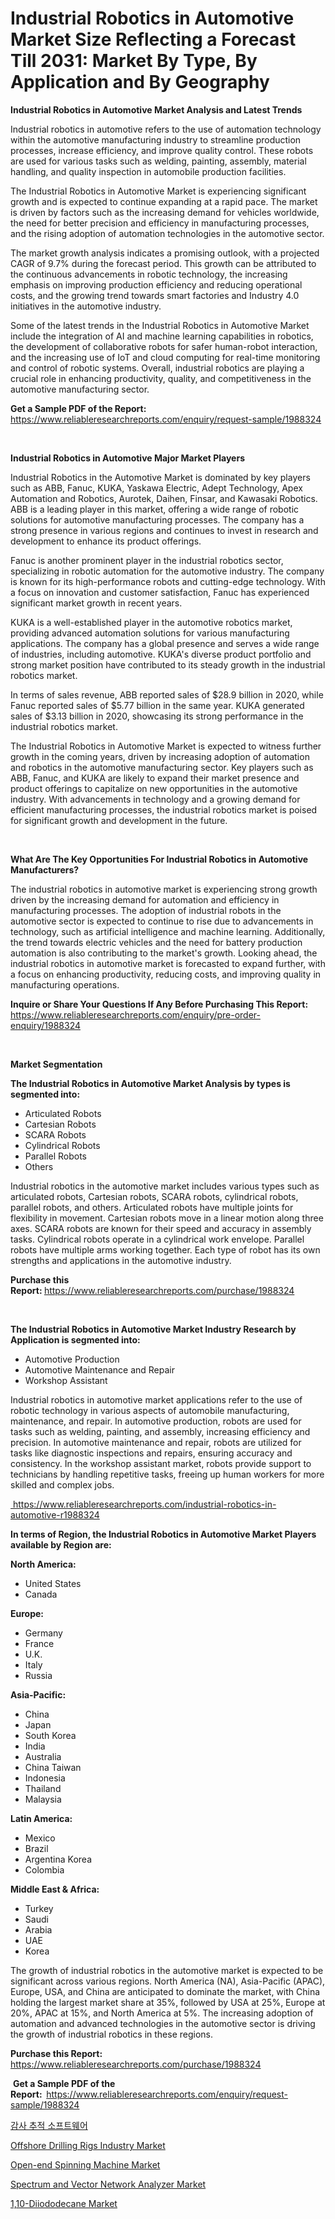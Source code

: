 <p><h1>Industrial Robotics in Automotive Market Size Reflecting a Forecast Till 2031: Market By Type, By Application and By Geography</h1></p><p><strong>Industrial Robotics in Automotive Market Analysis and Latest Trends</strong></p>
<p><p>Industrial robotics in automotive refers to the use of automation technology within the automotive manufacturing industry to streamline production processes, increase efficiency, and improve quality control. These robots are used for various tasks such as welding, painting, assembly, material handling, and quality inspection in automobile production facilities.</p><p>The Industrial Robotics in Automotive Market is experiencing significant growth and is expected to continue expanding at a rapid pace. The market is driven by factors such as the increasing demand for vehicles worldwide, the need for better precision and efficiency in manufacturing processes, and the rising adoption of automation technologies in the automotive sector.</p><p>The market growth analysis indicates a promising outlook, with a projected CAGR of 9.7% during the forecast period. This growth can be attributed to the continuous advancements in robotic technology, the increasing emphasis on improving production efficiency and reducing operational costs, and the growing trend towards smart factories and Industry 4.0 initiatives in the automotive industry.</p><p>Some of the latest trends in the Industrial Robotics in Automotive Market include the integration of AI and machine learning capabilities in robotics, the development of collaborative robots for safer human-robot interaction, and the increasing use of IoT and cloud computing for real-time monitoring and control of robotic systems. Overall, industrial robotics are playing a crucial role in enhancing productivity, quality, and competitiveness in the automotive manufacturing sector.</p></p>
<p><strong>Get a Sample PDF of the Report:&nbsp;</strong> <a href="https://www.reliableresearchreports.com/enquiry/request-sample/1988324">https://www.reliableresearchreports.com/enquiry/request-sample/1988324</a></p>
<p>&nbsp;</p>
<p><strong>Industrial Robotics in Automotive Major Market Players</strong></p>
<p><p>Industrial Robotics in the Automotive Market is dominated by key players such as ABB, Fanuc, KUKA, Yaskawa Electric, Adept Technology, Apex Automation and Robotics, Aurotek, Daihen, Finsar, and Kawasaki Robotics. ABB is a leading player in this market, offering a wide range of robotic solutions for automotive manufacturing processes. The company has a strong presence in various regions and continues to invest in research and development to enhance its product offerings.</p><p>Fanuc is another prominent player in the industrial robotics sector, specializing in robotic automation for the automotive industry. The company is known for its high-performance robots and cutting-edge technology. With a focus on innovation and customer satisfaction, Fanuc has experienced significant market growth in recent years.</p><p>KUKA is a well-established player in the automotive robotics market, providing advanced automation solutions for various manufacturing applications. The company has a global presence and serves a wide range of industries, including automotive. KUKA's diverse product portfolio and strong market position have contributed to its steady growth in the industrial robotics market.</p><p>In terms of sales revenue, ABB reported sales of $28.9 billion in 2020, while Fanuc reported sales of $5.77 billion in the same year. KUKA generated sales of $3.13 billion in 2020, showcasing its strong performance in the industrial robotics market.</p><p>The Industrial Robotics in Automotive Market is expected to witness further growth in the coming years, driven by increasing adoption of automation and robotics in the automotive manufacturing sector. Key players such as ABB, Fanuc, and KUKA are likely to expand their market presence and product offerings to capitalize on new opportunities in the automotive industry. With advancements in technology and a growing demand for efficient manufacturing processes, the industrial robotics market is poised for significant growth and development in the future.</p></p>
<p>&nbsp;</p>
<p><strong>What Are The Key Opportunities For Industrial Robotics in Automotive Manufacturers?</strong></p>
<p><p>The industrial robotics in automotive market is experiencing strong growth driven by the increasing demand for automation and efficiency in manufacturing processes. The adoption of industrial robots in the automotive sector is expected to continue to rise due to advancements in technology, such as artificial intelligence and machine learning. Additionally, the trend towards electric vehicles and the need for battery production automation is also contributing to the market's growth. Looking ahead, the industrial robotics in automotive market is forecasted to expand further, with a focus on enhancing productivity, reducing costs, and improving quality in manufacturing operations.</p></p>
<p><strong>Inquire or Share Your Questions If Any Before Purchasing This Report:</strong> <a href="https://www.reliableresearchreports.com/enquiry/pre-order-enquiry/1988324">https://www.reliableresearchreports.com/enquiry/pre-order-enquiry/1988324</a></p>
<p>&nbsp;</p>
<p><strong>Market Segmentation</strong></p>
<p><strong>The Industrial Robotics in Automotive Market Analysis by types is segmented into:</strong></p>
<p><ul><li>Articulated Robots</li><li>Cartesian Robots</li><li>SCARA Robots</li><li>Cylindrical Robots</li><li>Parallel Robots</li><li>Others</li></ul></p>
<p><p>Industrial robotics in the automotive market includes various types such as articulated robots, Cartesian robots, SCARA robots, cylindrical robots, parallel robots, and others. Articulated robots have multiple joints for flexibility in movement. Cartesian robots move in a linear motion along three axes. SCARA robots are known for their speed and accuracy in assembly tasks. Cylindrical robots operate in a cylindrical work envelope. Parallel robots have multiple arms working together. Each type of robot has its own strengths and applications in the automotive industry.</p></p>
<p><strong>Purchase this Report:&nbsp;</strong><a href="https://www.reliableresearchreports.com/purchase/1988324">https://www.reliableresearchreports.com/purchase/1988324</a></p>
<p>&nbsp;</p>
<p><strong>The Industrial Robotics in Automotive Market Industry Research by Application is segmented into:</strong></p>
<p><ul><li>Automotive Production</li><li>Automotive Maintenance and Repair</li><li>Workshop Assistant</li></ul></p>
<p><p>Industrial robotics in automotive market applications refer to the use of robotic technology in various aspects of automobile manufacturing, maintenance, and repair. In automotive production, robots are used for tasks such as welding, painting, and assembly, increasing efficiency and precision. In automotive maintenance and repair, robots are utilized for tasks like diagnostic inspections and repairs, ensuring accuracy and consistency. In the workshop assistant market, robots provide support to technicians by handling repetitive tasks, freeing up human workers for more skilled and complex jobs.</p></p>
<p><a href="https://www.reliableresearchreports.com/industrial-robotics-in-automotive-r1988324">&nbsp;https://www.reliableresearchreports.com/industrial-robotics-in-automotive-r1988324</a></p>
<p><strong>In terms of Region, the Industrial Robotics in Automotive Market Players available by Region are:</strong></p>
<p>
    <p> <strong> North America: </strong>
        <ul>
            <li>United States</li>
            <li>Canada</li>
        </ul>
        </p> 
    <p> <strong> Europe: </strong>
        <ul>
            <li>Germany</li>
            <li>France</li>
            <li>U.K.</li>
            <li>Italy</li>
            <li>Russia</li>
        </ul>
        </p> 
    <p> <strong> Asia-Pacific: </strong>
        <ul>
            <li>China</li>
            <li>Japan</li>
            <li>South Korea</li>
            <li>India</li>
            <li>Australia</li>
            <li>China Taiwan</li>
            <li>Indonesia</li>
            <li>Thailand</li>
            <li>Malaysia</li>
        </ul>
        </p> 
    <p> <strong> Latin America: </strong>
        <ul>
            <li>Mexico</li>
            <li>Brazil</li>
            <li>Argentina Korea</li>
            <li>Colombia</li>
        </ul>
        </p> 
    <p> <strong> Middle East & Africa: </strong>
        <ul>
            <li>Turkey</li>
            <li>Saudi</li>
            <li>Arabia</li>
            <li>UAE</li>
            <li>Korea</li>
        </ul>
    </p>
    </p>
<p><p>The growth of industrial robotics in the automotive market is expected to be significant across various regions. North America (NA), Asia-Pacific (APAC), Europe, USA, and China are anticipated to dominate the market, with China holding the largest market share at 35%, followed by USA at 25%, Europe at 20%, APAC at 15%, and North America at 5%. The increasing adoption of automation and advanced technologies in the automotive sector is driving the growth of industrial robotics in these regions.</p></p>
<p><strong>Purchase this Report: </strong><a href="https://www.reliableresearchreports.com/purchase/1988324">https://www.reliableresearchreports.com/purchase/1988324</a></p>
<p>&nbsp;<strong>Get a Sample PDF of the Report:&nbsp;&nbsp;</strong><a href="https://www.reliableresearchreports.com/enquiry/request-sample/1988324">https://www.reliableresearchreports.com/enquiry/request-sample/1988324</a></p>
<p><strong></strong></p>
<p><p><a href="https://github.com/vseigx30c9a1j/Market-Research-Report-List-3/blob/main/404180472205.md">감사 추적 소프트웨어</a></p><p><a href="https://www.linkedin.com/pulse/offshore-drilling-rigs-industry-market-investigation-evolution-sbq8c?trackingId=ZRiIei8gStKxTIsZ6zrJqg%3D%3D">Offshore Drilling Rigs Industry Market</a></p><p><a href="https://github.com/kimjmgeh81/Market-Research-Report-List-1/blob/main/open-end-spinning-machine-market.md">Open-end Spinning Machine Market</a></p><p><a href="https://github.com/flwellarose/Market-Research-Report-List-1/blob/main/spectrum-and-vector-network-analyzer-market.md">Spectrum and Vector Network Analyzer Market</a></p><p><a href="https://www.linkedin.com/pulse/global-110-diiododecane-market-focus-application-end-use-industry-fyaqf?trackingId=VpVL6mB1Qhmy%2BDNDLcDuVg%3D%3D">1,10-Diiododecane Market</a></p></p>
